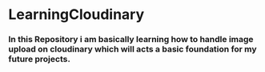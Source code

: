 # LearningCloudinary

### In this Repository i am basically learning how to handle image upload on cloudinary which will acts a basic foundation for my future projects.


